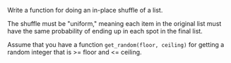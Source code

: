 Write a function for doing an in-place shuffle of a list.

The shuffle must be "uniform," meaning each item in the original list must have the same probability of ending up in each spot in the final list.

Assume that you have a function `get_random(floor, ceiling)` for getting a random integer that is >= floor and <= ceiling.
